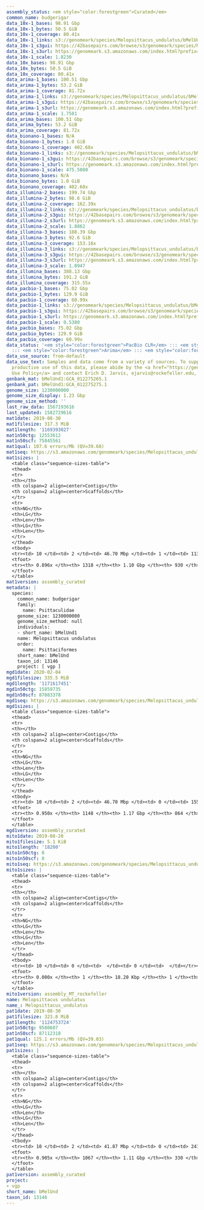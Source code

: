 ```yaml
---
assembly_status: <em style="color:forestgreen">Curated</em>
common_name: budgerigar
data_10x-1_bases: 98.91 Gbp
data_10x-1_bytes: 50.5 GiB
data_10x-1_coverage: 80.41x
data_10x-1_links: s3://genomeark/species/Melopsittacus_undulatus/bMelUnd1/genomic_data/10x/<br>
data_10x-1_s3gui: https://42basepairs.com/browse/s3/genomeark/species/Melopsittacus_undulatus/bMelUnd1/genomic_data/10x/
data_10x-1_s3url: https://genomeark.s3.amazonaws.com/index.html?prefix=species/Melopsittacus_undulatus/bMelUnd1/genomic_data/10x/
data_10x-1_scale: 1.8230
data_10x_bases: 98.91 Gbp
data_10x_bytes: 50.5 GiB
data_10x_coverage: 80.41x
data_arima-1_bases: 100.51 Gbp
data_arima-1_bytes: 53.2 GiB
data_arima-1_coverage: 81.72x
data_arima-1_links: s3://genomeark/species/Melopsittacus_undulatus/bMelUnd1/genomic_data/arima/<br>
data_arima-1_s3gui: https://42basepairs.com/browse/s3/genomeark/species/Melopsittacus_undulatus/bMelUnd1/genomic_data/arima/
data_arima-1_s3url: https://genomeark.s3.amazonaws.com/index.html?prefix=species/Melopsittacus_undulatus/bMelUnd1/genomic_data/arima/
data_arima-1_scale: 1.7581
data_arima_bases: 100.51 Gbp
data_arima_bytes: 53.2 GiB
data_arima_coverage: 81.72x
data_bionano-1_bases: N/A
data_bionano-1_bytes: 1.0 GiB
data_bionano-1_coverage: 402.68x
data_bionano-1_links: s3://genomeark/species/Melopsittacus_undulatus/bMelUnd1/genomic_data/bionano/<br>
data_bionano-1_s3gui: https://42basepairs.com/browse/s3/genomeark/species/Melopsittacus_undulatus/bMelUnd1/genomic_data/bionano/
data_bionano-1_s3url: https://genomeark.s3.amazonaws.com/index.html?prefix=species/Melopsittacus_undulatus/bMelUnd1/genomic_data/bionano/
data_bionano-1_scale: 475.5080
data_bionano_bases: N/A
data_bionano_bytes: 1.0 GiB
data_bionano_coverage: 402.68x
data_illumina-2_bases: 199.74 Gbp
data_illumina-2_bytes: 98.6 GiB
data_illumina-2_coverage: 162.39x
data_illumina-2_links: s3://genomeark/species/Melopsittacus_undulatus/bMelUnd2/genomic_data/illumina/<br>
data_illumina-2_s3gui: https://42basepairs.com/browse/s3/genomeark/species/Melopsittacus_undulatus/bMelUnd2/genomic_data/illumina/
data_illumina-2_s3url: https://genomeark.s3.amazonaws.com/index.html?prefix=species/Melopsittacus_undulatus/bMelUnd2/genomic_data/illumina/
data_illumina-2_scale: 1.8862
data_illumina-3_bases: 188.39 Gbp
data_illumina-3_bytes: 92.6 GiB
data_illumina-3_coverage: 153.16x
data_illumina-3_links: s3://genomeark/species/Melopsittacus_undulatus/bMelUnd3/genomic_data/illumina/<br>
data_illumina-3_s3gui: https://42basepairs.com/browse/s3/genomeark/species/Melopsittacus_undulatus/bMelUnd3/genomic_data/illumina/
data_illumina-3_s3url: https://genomeark.s3.amazonaws.com/index.html?prefix=species/Melopsittacus_undulatus/bMelUnd3/genomic_data/illumina/
data_illumina-3_scale: 1.8947
data_illumina_bases: 388.13 Gbp
data_illumina_bytes: 191.2 GiB
data_illumina_coverage: 315.55x
data_pacbio-1_bases: 75.02 Gbp
data_pacbio-1_bytes: 129.9 GiB
data_pacbio-1_coverage: 60.99x
data_pacbio-1_links: s3://genomeark/species/Melopsittacus_undulatus/bMelUnd1/genomic_data/pacbio/<br>
data_pacbio-1_s3gui: https://42basepairs.com/browse/s3/genomeark/species/Melopsittacus_undulatus/bMelUnd1/genomic_data/pacbio/
data_pacbio-1_s3url: https://genomeark.s3.amazonaws.com/index.html?prefix=species/Melopsittacus_undulatus/bMelUnd1/genomic_data/pacbio/
data_pacbio-1_scale: 0.5380
data_pacbio_bases: 75.02 Gbp
data_pacbio_bytes: 129.9 GiB
data_pacbio_coverage: 60.99x
data_status: '<em style="color:forestgreen">PacBio CLR</em> ::: <em style="color:forestgreen">10x</em>
  ::: <em style="color:forestgreen">Arima</em> ::: <em style="color:forestgreen">Illumina</em>'
data_use_source: from-default
data_use_text: Samples and data come from a variety of sources. To support fair and
  productive use of this data, please abide by the <a href="https://genome10k.soe.ucsc.edu/data-use-policies/">Data
  Use Policy</a> and contact Erich D. Jarvis, ejarvis@rockefeller.edu, with any questions.
genbank_mat: bMelUnd1:GCA_012275265.1
genbank_pat: bMelUnd1:GCA_012275275.1
genome_size: 1230000000
genome_size_display: 1.23 Gbp
genome_size_method: ''
last_raw_data: 1567193616
last_updated: 1582729616
mat1date: 2019-08-30
mat1filesize: 317.3 MiB
mat1length: '1169393027'
mat1n50ctg: 12553612
mat1n50scf: 75845561
mat1qual: 107.6 errors/Mb (QV=39.68)
mat1seq: https://s3.amazonaws.com/genomeark/species/Melopsittacus_undulatus/bMelUnd1/assembly_curated/bMelUnd1.mat.decon.20190830.fasta.gz
mat1sizes: |
  <table class="sequence-sizes-table">
  <thead>
  <tr>
  <th></th>
  <th colspan=2 align=center>Contigs</th>
  <th colspan=2 align=center>Scaffolds</th>
  </tr>
  <tr>
  <th>NG</th>
  <th>LG</th>
  <th>Len</th>
  <th>LG</th>
  <th>Len</th>
  </tr>
  </thead>
  <tbody>
  <tr><td> 10 </td><td> 2 </td><td> 46.70 Mbp </td><td> 1 </td><td> 113.31 Mbp </td></tr><tr><td> 20 </td><td> 5 </td><td> 37.80 Mbp </td><td> 2 </td><td> 88.75 Mbp </td></tr><tr><td> 30 </td><td> 8 </td><td> 36.32 Mbp </td><td> 3 </td><td> 87.39 Mbp </td></tr><tr><td> 40 </td><td> 13 </td><td> 17.90 Mbp </td><td> 4 </td><td> 86.63 Mbp </td></tr><tr style="background-color:#cccccc;"><td> 50 </td><td> 21 </td><td style="background-color:#88ff88;"> 12.55 Mbp </td><td> 6 </td><td style="background-color:#88ff88;"> 75.85 Mbp </td></tr><tr><td> 60 </td><td> 34 </td><td> 7.39 Mbp </td><td> 8 </td><td> 57.50 Mbp </td></tr><tr><td> 70 </td><td> 57 </td><td> 4.05 Mbp </td><td> 11 </td><td> 35.30 Mbp </td></tr><tr><td> 80 </td><td> 112 </td><td> 1.11 Mbp </td><td> 16 </td><td> 16.16 Mbp </td></tr><tr><td> 90 </td><td> 0 </td><td>  </td><td> 46 </td><td> 0.97 Mbp </td></tr><tr><td> 100 </td><td> 0 </td><td>  </td><td> 0 </td><td>  </td></tr></tbody>
  <tfoot>
  <tr><th> 0.896x </th><th> 1318 </th><th> 1.10 Gbp </th><th> 930 </th><th> 1.17 Gbp </th></tr>
  </tfoot>
  </table>
mat1version: assembly_curated
metadata: |
  species:
    common_name: budgerigar
    family:
      name: Psittaculidae
    genome_size: 1230000000
    genome_size_method: null
    individuals:
    - short_name: bMelUnd1
    name: Melopsittacus undulatus
    order:
      name: Psittaciformes
    short_name: bMelUnd
    taxon_id: 13146
    project: [ vgp ]
mgd1date: 2020-02-04
mgd1filesize: 335.5 MiB
mgd1length: '1171617451'
mgd1n50ctg: 15859735
mgd1n50scf: 87083378
mgd1seq: https://s3.amazonaws.com/genomeark/species/Melopsittacus_undulatus/bMelUnd1/assembly_curated/bMelUnd1.mat.Z.cur.20200204.fasta.gz
mgd1sizes: |
  <table class="sequence-sizes-table">
  <thead>
  <tr>
  <th></th>
  <th colspan=2 align=center>Contigs</th>
  <th colspan=2 align=center>Scaffolds</th>
  </tr>
  <tr>
  <th>NG</th>
  <th>LG</th>
  <th>Len</th>
  <th>LG</th>
  <th>Len</th>
  </tr>
  </thead>
  <tbody>
  <tr><td> 10 </td><td> 2 </td><td> 46.70 Mbp </td><td> 0 </td><td> 155.07 Mbp </td></tr><tr><td> 20 </td><td> 5 </td><td> 37.80 Mbp </td><td> 1 </td><td> 121.02 Mbp </td></tr><tr><td> 30 </td><td> 8 </td><td> 36.32 Mbp </td><td> 2 </td><td> 118.16 Mbp </td></tr><tr><td> 40 </td><td> 13 </td><td> 21.98 Mbp </td><td> 3 </td><td> 112.75 Mbp </td></tr><tr style="background-color:#cccccc;"><td> 50 </td><td> 20 </td><td style="background-color:#88ff88;"> 15.86 Mbp </td><td> 5 </td><td style="background-color:#88ff88;"> 87.08 Mbp </td></tr><tr><td> 60 </td><td> 30 </td><td> 9.30 Mbp </td><td> 6 </td><td> 86.48 Mbp </td></tr><tr><td> 70 </td><td> 45 </td><td> 6.55 Mbp </td><td> 8 </td><td> 57.50 Mbp </td></tr><tr><td> 80 </td><td> 74 </td><td> 2.79 Mbp </td><td> 10 </td><td> 35.28 Mbp </td></tr><tr><td> 90 </td><td> 179 </td><td> 350.52 Kbp </td><td> 25 </td><td> 2.06 Mbp </td></tr><tr><td> 100 </td><td> 0 </td><td>  </td><td> 0 </td><td>  </td></tr></tbody>
  <tfoot>
  <tr><th> 0.950x </th><th> 1148 </th><th> 1.17 Gbp </th><th> 864 </th><th> 1.17 Gbp </th></tr>
  </tfoot>
  </table>
mgd1version: assembly_curated
mito1date: 2019-08-20
mito1filesize: 5.1 KiB
mito1length: '18200'
mito1n50ctg: 0
mito1n50scf: 0
mito1seq: https://s3.amazonaws.com/genomeark/species/Melopsittacus_undulatus/bMelUnd1/assembly_MT_rockefeller/bMelUnd1.MT.20190820.fasta.gz
mito1sizes: |
  <table class="sequence-sizes-table">
  <thead>
  <tr>
  <th></th>
  <th colspan=2 align=center>Contigs</th>
  <th colspan=2 align=center>Scaffolds</th>
  </tr>
  <tr>
  <th>NG</th>
  <th>LG</th>
  <th>Len</th>
  <th>LG</th>
  <th>Len</th>
  </tr>
  </thead>
  <tbody>
  <tr><td> 10 </td><td> 0 </td><td>  </td><td> 0 </td><td>  </td></tr><tr><td> 20 </td><td> 0 </td><td>  </td><td> 0 </td><td>  </td></tr><tr><td> 30 </td><td> 0 </td><td>  </td><td> 0 </td><td>  </td></tr><tr><td> 40 </td><td> 0 </td><td>  </td><td> 0 </td><td>  </td></tr><tr style="background-color:#cccccc;"><td> 50 </td><td> 0 </td><td style="background-color:#ff8888;">  </td><td> 0 </td><td style="background-color:#ff8888;">  </td></tr><tr><td> 60 </td><td> 0 </td><td>  </td><td> 0 </td><td>  </td></tr><tr><td> 70 </td><td> 0 </td><td>  </td><td> 0 </td><td>  </td></tr><tr><td> 80 </td><td> 0 </td><td>  </td><td> 0 </td><td>  </td></tr><tr><td> 90 </td><td> 0 </td><td>  </td><td> 0 </td><td>  </td></tr><tr><td> 100 </td><td> 0 </td><td>  </td><td> 0 </td><td>  </td></tr></tbody>
  <tfoot>
  <tr><th> 0.000x </th><th> 1 </th><th> 18.20 Kbp </th><th> 1 </th><th> 18.20 Kbp </th></tr>
  </tfoot>
  </table>
mito1version: assembly_MT_rockefeller
name: Melopsittacus undulatus
name_: Melopsittacus_undulatus
pat1date: 2019-08-30
pat1filesize: 323.8 MiB
pat1length: '1124753724'
pat1n50ctg: 9580607
pat1n50scf: 87112318
pat1qual: 125.1 errors/Mb (QV=39.03)
pat1seq: https://s3.amazonaws.com/genomeark/species/Melopsittacus_undulatus/bMelUnd1/assembly_curated/bMelUnd1.pat.decon.20190830.fasta.gz
pat1sizes: |
  <table class="sequence-sizes-table">
  <thead>
  <tr>
  <th></th>
  <th colspan=2 align=center>Contigs</th>
  <th colspan=2 align=center>Scaffolds</th>
  </tr>
  <tr>
  <th>NG</th>
  <th>LG</th>
  <th>Len</th>
  <th>LG</th>
  <th>Len</th>
  </tr>
  </thead>
  <tbody>
  <tr><td> 10 </td><td> 2 </td><td> 41.87 Mbp </td><td> 0 </td><td> 241.60 Mbp </td></tr><tr><td> 20 </td><td> 6 </td><td> 25.46 Mbp </td><td> 1 </td><td> 116.19 Mbp </td></tr><tr><td> 30 </td><td> 11 </td><td> 21.98 Mbp </td><td> 2 </td><td> 112.71 Mbp </td></tr><tr><td> 40 </td><td> 18 </td><td> 14.91 Mbp </td><td> 3 </td><td> 99.20 Mbp </td></tr><tr style="background-color:#cccccc;"><td> 50 </td><td> 28 </td><td style="background-color:#88ff88;"> 9.58 Mbp </td><td> 4 </td><td style="background-color:#88ff88;"> 87.11 Mbp </td></tr><tr><td> 60 </td><td> 46 </td><td> 4.97 Mbp </td><td> 5 </td><td> 86.53 Mbp </td></tr><tr><td> 70 </td><td> 85 </td><td> 1.98 Mbp </td><td> 8 </td><td> 45.27 Mbp </td></tr><tr><td> 80 </td><td> 204 </td><td> 0.58 Mbp </td><td> 11 </td><td> 23.07 Mbp </td></tr><tr><td> 90 </td><td> 865 </td><td> 51.90 Kbp </td><td> 53 </td><td> 331.85 Kbp </td></tr><tr><td> 100 </td><td> 0 </td><td>  </td><td> 0 </td><td>  </td></tr></tbody>
  <tfoot>
  <tr><th> 0.905x </th><th> 1067 </th><th> 1.11 Gbp </th><th> 330 </th><th> 1.12 Gbp </th></tr>
  </tfoot>
  </table>
pat1version: assembly_curated
project:
- vgp
short_name: bMelUnd
taxon_id: 13146
---
```

